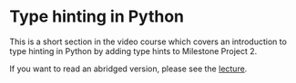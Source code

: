 # Type hinting in Python

This is a short section in the video course which covers an introduction to type hinting in Python by adding type hints to Milestone Project 2.

If you want to read an abridged version, please see the [lecture](lectures/01_typing_in_python/README.md).